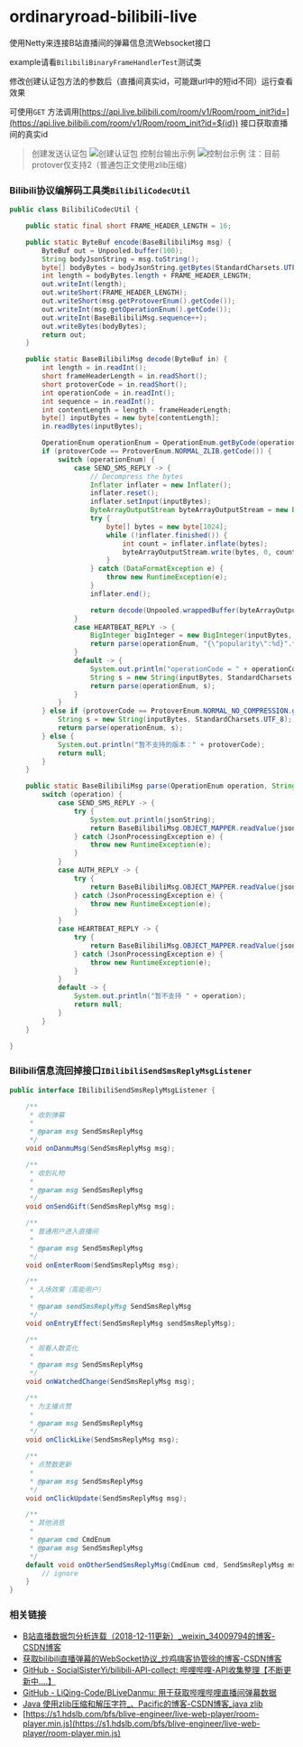 # ordinaryroad-bilibili-live

使用Netty来连接B站直播间的弹幕信息流Websocket接口

example请看`BilibiliBinaryFrameHandlerTest`测试类

修改创建认证包方法的参数后（直播间真实id，可能跟url中的短id不同）运行查看效果

可使用`GET`
方法调用[https://api.live.bilibili.com/room/v1/Room/room_init?id=](https://api.live.bilibili.com/room/v1/Room/room_init?id=${id})
接口获取直播间的真实id

> 创建发送认证包
![创建认证包](example/createAuth.png)
> 控制台输出示例
![控制台示例](example/console.png)
> 注：目前protover仅支持2（普通包正文使用zlib压缩）

### Bilibili协议编解码工具类`BilibiliCodecUtil`

```java
public class BilibiliCodecUtil {

    public static final short FRAME_HEADER_LENGTH = 16;

    public static ByteBuf encode(BaseBilibiliMsg msg) {
        ByteBuf out = Unpooled.buffer(100);
        String bodyJsonString = msg.toString();
        byte[] bodyBytes = bodyJsonString.getBytes(StandardCharsets.UTF_8);
        int length = bodyBytes.length + FRAME_HEADER_LENGTH;
        out.writeInt(length);
        out.writeShort(FRAME_HEADER_LENGTH);
        out.writeShort(msg.getProtoverEnum().getCode());
        out.writeInt(msg.getOperationEnum().getCode());
        out.writeInt(BaseBilibiliMsg.sequence++);
        out.writeBytes(bodyBytes);
        return out;
    }

    public static BaseBilibiliMsg decode(ByteBuf in) {
        int length = in.readInt();
        short frameHeaderLength = in.readShort();
        short protoverCode = in.readShort();
        int operationCode = in.readInt();
        int sequence = in.readInt();
        int contentLength = length - frameHeaderLength;
        byte[] inputBytes = new byte[contentLength];
        in.readBytes(inputBytes);

        OperationEnum operationEnum = OperationEnum.getByCode(operationCode);
        if (protoverCode == ProtoverEnum.NORMAL_ZLIB.getCode()) {
            switch (operationEnum) {
                case SEND_SMS_REPLY -> {
                    // Decompress the bytes
                    Inflater inflater = new Inflater();
                    inflater.reset();
                    inflater.setInput(inputBytes);
                    ByteArrayOutputStream byteArrayOutputStream = new ByteArrayOutputStream(contentLength);
                    try {
                        byte[] bytes = new byte[1024];
                        while (!inflater.finished()) {
                            int count = inflater.inflate(bytes);
                            byteArrayOutputStream.write(bytes, 0, count);
                        }
                    } catch (DataFormatException e) {
                        throw new RuntimeException(e);
                    }
                    inflater.end();

                    return decode(Unpooled.wrappedBuffer(byteArrayOutputStream.toByteArray()));
                }
                case HEARTBEAT_REPLY -> {
                    BigInteger bigInteger = new BigInteger(inputBytes, 0, 4);
                    return parse(operationEnum, "{\"popularity\":%d}".formatted(bigInteger));
                }
                default -> {
                    System.out.println("operationCode = " + operationCode);
                    String s = new String(inputBytes, StandardCharsets.UTF_8);
                    return parse(operationEnum, s);
                }
            }
        } else if (protoverCode == ProtoverEnum.NORMAL_NO_COMPRESSION.getCode()) {
            String s = new String(inputBytes, StandardCharsets.UTF_8);
            return parse(operationEnum, s);
        } else {
            System.out.println("暂不支持的版本：" + protoverCode);
            return null;
        }
    }

    public static BaseBilibiliMsg parse(OperationEnum operation, String jsonString) {
        switch (operation) {
            case SEND_SMS_REPLY -> {
                try {
                    System.out.println(jsonString);
                    return BaseBilibiliMsg.OBJECT_MAPPER.readValue(jsonString, SendSmsReplyMsg.class);
                } catch (JsonProcessingException e) {
                    throw new RuntimeException(e);
                }
            }
            case AUTH_REPLY -> {
                try {
                    return BaseBilibiliMsg.OBJECT_MAPPER.readValue(jsonString, AuthReplyMsg.class);
                } catch (JsonProcessingException e) {
                    throw new RuntimeException(e);
                }
            }
            case HEARTBEAT_REPLY -> {
                try {
                    return BaseBilibiliMsg.OBJECT_MAPPER.readValue(jsonString, HeartbeatReplyMsg.class);
                } catch (JsonProcessingException e) {
                    throw new RuntimeException(e);
                }
            }
            default -> {
                System.out.println("暂不支持 " + operation);
                return null;
            }
        }
    }

}
```

### Bilibili信息流回掉接口`IBilibiliSendSmsReplyMsgListener`

```java
public interface IBilibiliSendSmsReplyMsgListener {

    /**
     * 收到弹幕
     *
     * @param msg SendSmsReplyMsg
     */
    void onDanmuMsg(SendSmsReplyMsg msg);

    /**
     * 收到礼物
     *
     * @param msg SendSmsReplyMsg
     */
    void onSendGift(SendSmsReplyMsg msg);

    /**
     * 普通用户进入直播间
     *
     * @param msg SendSmsReplyMsg
     */
    void onEnterRoom(SendSmsReplyMsg msg);

    /**
     * 入场效果（高能用户）
     *
     * @param sendSmsReplyMsg SendSmsReplyMsg
     */
    void onEntryEffect(SendSmsReplyMsg sendSmsReplyMsg);

    /**
     * 观看人数变化
     *
     * @param msg SendSmsReplyMsg
     */
    void onWatchedChange(SendSmsReplyMsg msg);

    /**
     * 为主播点赞
     *
     * @param msg SendSmsReplyMsg
     */
    void onClickLike(SendSmsReplyMsg msg);

    /**
     * 点赞数更新
     *
     * @param msg SendSmsReplyMsg
     */
    void onClickUpdate(SendSmsReplyMsg msg);

    /**
     * 其他消息
     *
     * @param cmd CmdEnum
     * @param msg SendSmsReplyMsg
     */
    default void onOtherSendSmsReplyMsg(CmdEnum cmd, SendSmsReplyMsg msg) {
        // ignore
    }
}
```

### 相关链接

- [B站直播数据包分析连载（2018-12-11更新）_weixin_34009794的博客-CSDN博客](https://blog.csdn.net/weixin_34009794/article/details/88689474)
- [获取bilibili直播弹幕的WebSocket协议_炒鸡嗨客协管徐的博客-CSDN博客](https://blog.csdn.net/xfgryujk/article/details/80306776)
- [GitHub - SocialSisterYi/bilibili-API-collect: 哔哩哔哩-API收集整理【不断更新中....】](https://github.com/SocialSisterYi/bilibili-API-collect)
- [GitHub - LiQing-Code/BLiveDanmu: 用于获取哔哩哔哩直播间弹幕数据](https://github.com/LiQing-Code/BLiveDanmu)
- [Java 使用zlib压缩和解压字符_、Pacific的博客-CSDN博客_java zlib](https://blog.csdn.net/qq_42670703/article/details/123370008)
- [https://s1.hdslb.com/bfs/blive-engineer/live-web-player/room-player.min.js](https://s1.hdslb.com/bfs/blive-engineer/live-web-player/room-player.min.js)

